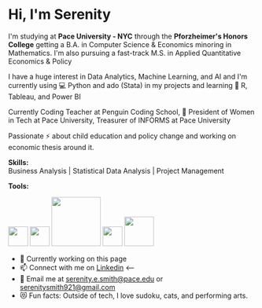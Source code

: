 # Hi, I'm Serenity
I'm studying at **Pace University - NYC** through the **Pforzheimer's Honors College** getting a B.A. in Computer Science & Economics minoring in Mathematics. I'm also pursuing a fast-track M.S. in Applied Quantitative Economics & Policy

I have a huge interest in Data Analytics, Machine Learning, and AI and I'm currently using 💻 Python and ado (Stata) in my projects and learning 🌱 R, Tableau, and Power BI

Currently Coding Teacher at Penguin Coding School, 🌹 President of Women in Tech at Pace University, Treasurer of INFORMS at Pace University

Passionate ⚡ about child education and policy change and working on economic thesis around it.

**Skills:** <br />
Business Analysis | Statistical Data Analysis | Project Management 

**Tools:**
<!--
vscode logo
-->
<picture>
  <source media="(prefers-color-scheme: dark)" srcset="https://github.com/user-attachments/assets/7bc1b688-d656-4a9f-af2d-7f3369352f26" width="40">
  <source media="(prefers-color-scheme: light)" srcset="https://github.com/user-attachments/assets/7bc1b688-d656-4a9f-af2d-7f3369352f26" width="40">
  <img alt="" src="https://github.com/user-attachments/assets/7bc1b688-d656-4a9f-af2d-7f3369352f26" width="40">
</picture>

<!--
google colab logo
-->
<picture>
  <source media="(prefers-color-scheme: dark)" srcset="https://github.com/user-attachments/assets/37d32fda-e393-4f7f-8a5c-7ca6ed35dd39" width="40">
  <source media="(prefers-color-scheme: light)" srcset="https://github.com/user-attachments/assets/37d32fda-e393-4f7f-8a5c-7ca6ed35dd39" width="40">
  <img alt="" src="https://github.com/user-attachments/assets/37d32fda-e393-4f7f-8a5c-7ca6ed35dd39" width="40">
</picture>

<!--
stata logo
-->
<picture>
  <source media="(prefers-color-scheme: dark)" srcset="https://github.com/user-attachments/assets/e7898f0c-efe6-4b19-a2db-fa7a6b22a0e5" width="100">
  <source media="(prefers-color-scheme: light)" srcset="https://github.com/user-attachments/assets/e7898f0c-efe6-4b19-a2db-fa7a6b22a0e5" width="100">
  <img alt="" src="https://github.com/user-attachments/assets/e7898f0c-efe6-4b19-a2db-fa7a6b22a0e5" width="100">
</picture>

<!--
jupyter notebook logo
-->
<picture>
  <source media="(prefers-color-scheme: dark)" srcset="https://github.com/user-attachments/assets/1871f1e7-9058-4bc6-ba24-547b6beb0894" width="40">
  <source media="(prefers-color-scheme: light)" srcset="https://github.com/user-attachments/assets/1871f1e7-9058-4bc6-ba24-547b6beb0894" width="40">
  <img alt="" src="https://github.com/user-attachments/assets/1871f1e7-9058-4bc6-ba24-547b6beb0894" width="40">
</picture>

<!--
python idle logo
-->
<picture>
  <source media="(prefers-color-scheme: dark)" srcset="https://github.com/user-attachments/assets/58e63a7b-48b3-43e8-92a3-78247efae777" width="60">
  <source media="(prefers-color-scheme: light)" srcset="https://github.com/user-attachments/assets/58e63a7b-48b3-43e8-92a3-78247efae777" width="60">
  <img alt="" src="https://github.com/user-attachments/assets/58e63a7b-48b3-43e8-92a3-78247efae777" width="60">
</picture>

- 🔭 Currently working on this page
- 📫 Connect with me on [Linkedin](https://www.linkedin.com/in/garfsters) <--
- 📧 Email me at serenity.e.smith@pace.edu or serenitysmith921@gmail.com
- 😻 Fun facts: Outside of tech, I love sudoku, cats, and performing arts.

<!--
**garfsters/garfsters** is a ✨ _special_ ✨ repository because its `README.md` (this file) appears on your GitHub profile.

Here are some ideas to get you started:

- 🔭 I’m currently working on ...
- 🌱 I’m currently learning ...
- 👯 I’m looking to collaborate on ...
- 🤔 I’m looking for help with ...
- 💬 Ask me about ...
- 📫 How to reach me: ...
- 😄 Pronouns: ...
- ⚡ Fun fact: ...
-->
